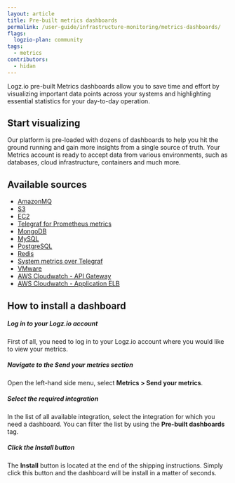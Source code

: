 ```yaml
---
layout: article
title: Pre-built metrics dashboards
permalink: /user-guide/infrastructure-monitoring/metrics-dashboards/
flags:
  logzio-plan: community
tags:
  - metrics
contributors:
  - hidan
---
```


Logz.io pre-built Metrics dashboards allow you to save time and effort by visualizing important data points across your systems and highlighting essential statistics for your day-to-day operation.

## Start visualizing

Our platform is pre-loaded with dozens of dashboards to help you hit the ground running and gain more insights from a single source of truth. Your Metrics account is ready to accept data from various environments, such as databases, cloud infrastructure, containers and much more.

## Available sources

* [AmazonMQ](/user-guide/infrastructure-monitoring/metrics-dashboards/amazon-mq.html)
* [S3](/user-guide/infrastructure-monitoring/metrics-dashboards/amazon-s3.html)
* [EC2](/user-guide/infrastructure-monitoring/metrics-dashboards/amazon-ec2.html)
* [Telegraf for Prometheus metrics](/user-guide/infrastructure-monitoring/metrics-dashboards/telegraf-prometheus.html)
* [MongoDB](/user-guide/infrastructure-monitoring/metrics-dashboards/mongodb.html)
* [MySQL](/user-guide/infrastructure-monitoring/metrics-dashboards/mysql.html)
* [PostgreSQL](/user-guide/infrastructure-monitoring/metrics-dashboards/postgresql.html)
* [Redis](/user-guide/infrastructure-monitoring/metrics-dashboards/redis.html)
* [System metrics over Telegraf](/user-guide/infrastructure-monitoring/metrics-dashboards/sysmetrics.html)
* [VMware](/user-guide/infrastructure-monitoring/metrics-dashboards/vmware.html)
* [AWS Cloudwatch - API Gateway](/user-guide/infrastructure-monitoring/metrics-dashboards/aws-api-gateway.html)
* [AWS Cloudwatch - Application ELB](/user-guide/infrastructure-monitoring/metrics-dashboards/aws-app-elb.html)

## How to install a dashboard

<div class="tasklist">

##### Log in to your Logz.io account

First of all, you need to log in to your Logz.io account where you would like to view your metrics.

##### Navigate to the **Send your metrics** section

Open the left-hand side menu, select **Metrics > Send your metrics**.

##### Select the required integration

In the list of all available integration, select the integration for which you need a dashboard. You can filter the list by using the **Pre-built dashboards** tag.

##### Click the **Install** button

The **Install** button is located at the end of the shipping instructions. Simply click this button and the dashboard will be install in a matter of seconds.

<div>
